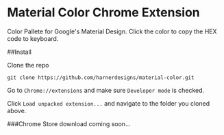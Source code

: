 # Material Color Chrome Extension

Color Pallete for Google's Material Design. Click the color to copy the HEX code to keyboard.

##Install 

Clone the repo

```
git clone https://github.com/harnerdesigns/material-color.git
```

Go to `Chrome://extensions` and make sure `Developer mode` is checked.

Click `Load unpacked extension...` and navigate to the folder you cloned above.

###Chrome Store download coming soon...
